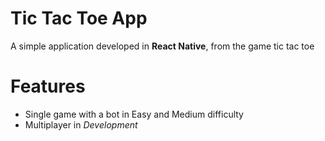 # Tic Tac Toe App

A simple application developed in **React Native**, from the game tic tac toe


# Features

 - Single game with a bot in Easy and Medium difficulty
 - Multiplayer in *Development*
